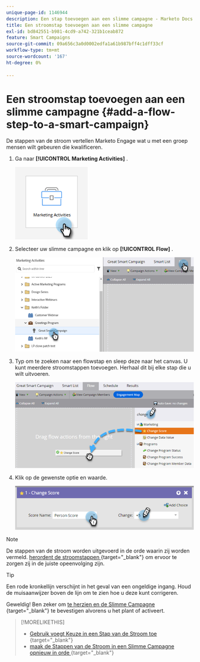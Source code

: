 ```yaml
---
unique-page-id: 1146944
description: Een stap toevoegen aan een slimme campagne - Marketo Docs - Productdocumentatie
title: Een stroomstap toevoegen aan een slimme campagne
exl-id: bd842551-b981-4cd9-a742-321b1ceab872
feature: Smart Campaigns
source-git-commit: 09a656c3a0d0002edfa1a61b987bff4c1dff33cf
workflow-type: tm+mt
source-wordcount: '167'
ht-degree: 0%

---
```


# Een stroomstap toevoegen aan een slimme campagne {#add-a-flow-step-to-a-smart-campaign}

De stappen van de stroom vertellen Marketo Engage wat u met een groep mensen wilt gebeuren die kwalificeren.

1. Ga naar **[!UICONTROL Marketing Activities]** .

   ![](assets/add-a-flow-step-to-a-smart-campaign-1.png)

1. Selecteer uw slimme campagne en klik op **[!UICONTROL Flow]** .

   ![](assets/add-a-flow-step-to-a-smart-campaign-2.png)

1. Typ om te zoeken naar een flowstap en sleep deze naar het canvas. U kunt meerdere stroomstappen toevoegen. Herhaal dit bij elke stap die u wilt uitvoeren.

   ![](assets/add-a-flow-step-to-a-smart-campaign-3.png)

1. Klik op de gewenste optie en waarde.

   ![](assets/add-a-flow-step-to-a-smart-campaign-4.png)

>[!NOTE]
>
>De stappen van de stroom worden uitgevoerd in de orde waarin zij worden vermeld. [ herordent de stroomstappen ](/help/marketo/product-docs/core-marketo-concepts/smart-campaigns/flow-actions/reorder-the-flow-steps-in-a-smart-campaign.md){target="_blank"} om ervoor te zorgen zij in de juiste opeenvolging zijn.

>[!TIP]
>
>Een rode kronkellijn verschijnt in het geval van een ongeldige ingang. Houd de muisaanwijzer boven de lijn om te zien hoe u deze kunt corrigeren.

Geweldig! Ben zeker om [ te herzien en de Slimme Campagne ](/help/marketo/product-docs/core-marketo-concepts/smart-campaigns/creating-a-smart-campaign/smart-campaign-checklist.md){target="_blank"} te bevestigen alvorens u het plant of activeert.

>[!MORELIKETHIS]
>
>* [ Gebruik voegt Keuze in een Stap van de Stroom toe ](/help/marketo/product-docs/core-marketo-concepts/smart-campaigns/flow-actions/use-add-choice-in-a-flow-step.md){target="_blank"}
>* [ maak de Stappen van de Stroom in een Slimme Campagne opnieuw in orde ](/help/marketo/product-docs/core-marketo-concepts/smart-campaigns/flow-actions/reorder-the-flow-steps-in-a-smart-campaign.md){target="_blank"}
